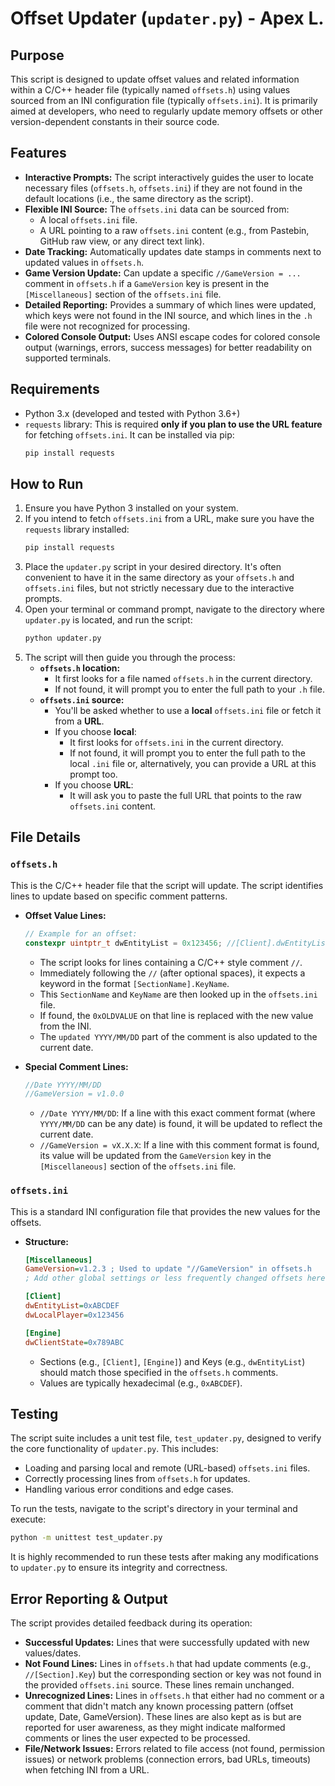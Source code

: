 # Offset Updater (`updater.py`) - Apex L.

## Purpose
This script is designed to update offset values and related information within a C/C++ header file (typically named `offsets.h`) using values sourced from an INI configuration file (typically `offsets.ini`). It is primarily aimed at developers, who need to regularly update memory offsets or other version-dependent constants in their source code.

## Features
*   **Interactive Prompts:** The script interactively guides the user to locate necessary files (`offsets.h`, `offsets.ini`) if they are not found in the default locations (i.e., the same directory as the script).
*   **Flexible INI Source:** The `offsets.ini` data can be sourced from:
    *   A local `offsets.ini` file.
    *   A URL pointing to a raw `offsets.ini` content (e.g., from Pastebin, GitHub raw view, or any direct text link).
*   **Date Tracking:** Automatically updates date stamps in comments next to updated values in `offsets.h`.
*   **Game Version Update:** Can update a specific `//GameVersion = ...` comment in `offsets.h` if a `GameVersion` key is present in the `[Miscellaneous]` section of the `offsets.ini` file.
*   **Detailed Reporting:** Provides a summary of which lines were updated, which keys were not found in the INI source, and which lines in the `.h` file were not recognized for processing.
*   **Colored Console Output:** Uses ANSI escape codes for colored console output (warnings, errors, success messages) for better readability on supported terminals.

## Requirements
*   Python 3.x (developed and tested with Python 3.6+)
*   `requests` library: This is required **only if you plan to use the URL feature** for fetching `offsets.ini`. It can be installed via pip:
    ```bash
    pip install requests
    ```

## How to Run
1.  Ensure you have Python 3 installed on your system.
2.  If you intend to fetch `offsets.ini` from a URL, make sure you have the `requests` library installed:
    ```bash
    pip install requests
    ```
3.  Place the `updater.py` script in your desired directory. It's often convenient to have it in the same directory as your `offsets.h` and `offsets.ini` files, but not strictly necessary due to the interactive prompts.
4.  Open your terminal or command prompt, navigate to the directory where `updater.py` is located, and run the script:
    ```bash
    python updater.py
    ```
5.  The script will then guide you through the process:
    *   **`offsets.h` location:**
        *   It first looks for a file named `offsets.h` in the current directory.
        *   If not found, it will prompt you to enter the full path to your `.h` file.
    *   **`offsets.ini` source:**
        *   You'll be asked whether to use a **local** `offsets.ini` file or fetch it from a **URL**.
        *   If you choose **local**:
            *   It first looks for `offsets.ini` in the current directory.
            *   If not found, it will prompt you to enter the full path to the local `.ini` file or, alternatively, you can provide a URL at this prompt too.
        *   If you choose **URL**:
            *   It will ask you to paste the full URL that points to the raw `offsets.ini` content.

## File Details

### `offsets.h`
This is the C/C++ header file that the script will update. The script identifies lines to update based on specific comment patterns.

*   **Offset Value Lines:**
    ```c++
    // Example for an offset:
    constexpr uintptr_t dwEntityList = 0x123456; //[Client].dwEntityList updated 2023/01/01
    ```
    *   The script looks for lines containing a C/C++ style comment `//`.
    *   Immediately following the `//` (after optional spaces), it expects a keyword in the format `[SectionName].KeyName`.
    *   This `SectionName` and `KeyName` are then looked up in the `offsets.ini` file.
    *   If found, the `0xOLDVALUE` on that line is replaced with the new value from the INI.
    *   The `updated YYYY/MM/DD` part of the comment is also updated to the current date.

*   **Special Comment Lines:**
    ```c++
    //Date YYYY/MM/DD
    //GameVersion = v1.0.0
    ```
    *   `//Date YYYY/MM/DD`: If a line with this exact comment format (where `YYYY/MM/DD` can be any date) is found, it will be updated to reflect the current date.
    *   `//GameVersion = vX.X.X`: If a line with this comment format is found, its value will be updated from the `GameVersion` key in the `[Miscellaneous]` section of the `offsets.ini` file.

### `offsets.ini`
This is a standard INI configuration file that provides the new values for the offsets.

*   **Structure:**
    ```ini
    [Miscellaneous]
    GameVersion=v1.2.3 ; Used to update "//GameVersion" in offsets.h
    ; Add other global settings or less frequently changed offsets here if desired

    [Client]
    dwEntityList=0xABCDEF
    dwLocalPlayer=0x123456

    [Engine]
    dwClientState=0x789ABC
    ```
    *   Sections (e.g., `[Client]`, `[Engine]`) and Keys (e.g., `dwEntityList`) should match those specified in the `offsets.h` comments.
    *   Values are typically hexadecimal (e.g., `0xABCDEF`).

## Testing
The script suite includes a unit test file, `test_updater.py`, designed to verify the core functionality of `updater.py`. This includes:
*   Loading and parsing local and remote (URL-based) `offsets.ini` files.
*   Correctly processing lines from `offsets.h` for updates.
*   Handling various error conditions and edge cases.

To run the tests, navigate to the script's directory in your terminal and execute:
```bash
python -m unittest test_updater.py
```
It is highly recommended to run these tests after making any modifications to `updater.py` to ensure its integrity and correctness.

## Error Reporting & Output
The script provides detailed feedback during its operation:
*   **Successful Updates:** Lines that were successfully updated with new values/dates.
*   **Not Found Lines:** Lines in `offsets.h` that had update comments (e.g., `//[Section].Key`) but the corresponding section or key was not found in the provided `offsets.ini` source. These lines remain unchanged.
*   **Unrecognized Lines:** Lines in `offsets.h` that either had no comment or a comment that didn't match any known processing pattern (offset update, Date, GameVersion). These lines are also kept as is but are reported for user awareness, as they might indicate malformed comments or lines the user expected to be processed.
*   **File/Network Issues:** Errors related to file access (not found, permission issues) or network problems (connection errors, bad URLs, timeouts) when fetching INI from a URL.
```
